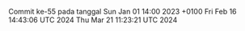 Commit ke-55 pada tanggal Sun Jan 01 14:00 2023 +0100
Fri Feb 16 14:43:06 UTC 2024
Thu Mar 21 11:23:21 UTC 2024

